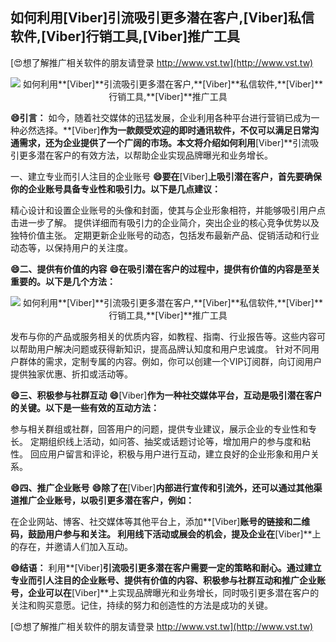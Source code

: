 ## **如何利用**[Viber]**引流吸引更多潜在客户,**[Viber]**私信软件,**[Viber]**行销工具,**[Viber]**推广工具**

[😍想了解推广相关软件的朋友请登录 http://www.vst.tw](http://www.vst.tw)

 <center><img src="https://vst.tw/MP4/tuiguang/png/0.png" alt="如何利用**[Viber]**引流吸引更多潜在客户,**[Viber]**私信软件,**[Viber]**行销工具,**[Viber]**推广工具"></center>

**😄引言：**
如今，随着社交媒体的迅猛发展，企业利用各种平台进行营销已成为一种必然选择。**[Viber]**作为一款颇受欢迎的即时通讯软件，不仅可以满足日常沟通需求，还为企业提供了一个广阔的市场。本文将介绍如何利用**[Viber]**引流吸引更多潜在客户的有效方法，以帮助企业实现品牌曝光和业务增长。

一、建立专业而引人注目的企业账号
**😄要在**[Viber]**上吸引潜在客户，首先要确保你的企业账号具备专业性和吸引力。以下是几点建议：**

精心设计和设置企业账号的头像和封面，使其与企业形象相符，并能够吸引用户点击进一步了解。
提供详细而有吸引力的企业简介，突出企业的核心竞争优势以及独特价值主张。
定期更新企业账号的动态，包括发布最新产品、促销活动和行业动态等，以保持用户的关注度。

**😄二、提供有价值的内容**
**😄在吸引潜在客户的过程中，提供有价值的内容是至关重要的。以下是几个方法：**

 <center><img src="https://vst.tw/MP4/tuiguang/png/7.png" alt="如何利用**[Viber]**引流吸引更多潜在客户,**[Viber]**私信软件,**[Viber]**行销工具,**[Viber]**推广工具"></center>

发布与你的产品或服务相关的优质内容，如教程、指南、行业报告等。这些内容可以帮助用户解决问题或获得新知识，提高品牌认知度和用户忠诚度。
针对不同用户群体的需求，定制专属的内容。例如，你可以创建一个VIP订阅群，向订阅用户提供独家优惠、折扣或活动等。

**😄三、积极参与社群互动**
**😄**[Viber]**作为一种社交媒体平台，互动是吸引潜在客户的关键。以下是一些有效的互动方法：**

参与相关群组或社群，回答用户的问题，提供专业建议，展示企业的专业性和专长。
定期组织线上活动，如问答、抽奖或话题讨论等，增加用户的参与度和粘性。
回应用户留言和评论，积极与用户进行互动，建立良好的企业形象和用户关系。

**😄四、推广企业账号**
**😄除了在**[Viber]**内部进行宣传和引流外，还可以通过其他渠道推广企业账号，以吸引更多潜在客户，例如：**

在企业网站、博客、社交媒体等其他平台上，添加**[Viber]**账号的链接和二维码，鼓励用户参与和关注。
利用线下活动或展会的机会，提及企业在**[Viber]**上的存在，并邀请人们加入互动。

**😄结语：**
利用**[Viber]**引流吸引更多潜在客户需要一定的策略和耐心。通过建立专业而引人注目的企业账号、提供有价值的内容、积极参与社群互动和推广企业账号，企业可以在**[Viber]**上实现品牌曝光和业务增长，同时吸引更多潜在客户的关注和购买意愿。记住，持续的努力和创造性的方法是成功的关键。

[😍想了解推广相关软件的朋友请登录 http://www.vst.tw](http://www.vst.tw)



